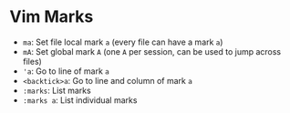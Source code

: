 # Vim Marks

- `ma`: Set file local mark `a` (every file can have a mark `a`)
- `mA`: Set global mark `A` (one `A` per session, can be used to jump across files)
- `'a`: Go to line of mark `a`
- `<backtick>a`: Go to line and column of mark `a`
- `:marks`: List marks
- `:marks a`: List individual marks
